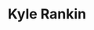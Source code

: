 ---
avatar: /images/people/kyle-rankin.jpg
avatar_small: /images/people/kyle-rankin_small.jpg
bio: Chief Security Officer and Vice President at Purism. Former Tech Editor and columnist
  at Linux Journal. He is the author of Linux Hardening in Hostile Networks, DevOps
  Troubleshooting, The Official Ubuntu Server Book, Knoppix Hacks, Knoppix Pocket
  Reference, Linux Multimedia Hacks and Ubuntu Hacks, and also a contributor to a
  number of other O'Reilly books. Rankin speaks frequently on security and open-source
  software including at BsidesLV, O'Reilly Security Conference, OSCON, SCALE, CactusCon,
  Linux World Expo and Penguicon.
homepage: http://kylerank.in/
instagram: null
linkedin: null
title: Kyle Rankin
twitter: https://x.com/kylerankin
type: guest
username: kyle-rankin
youtube: null
---